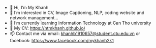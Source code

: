 - 👋 Hi, I’m My Khanh
- 👀 I’m interested in CV, Image Captioning, NLP, coding website and network management...
- 🌱 I’m currently learning Information Technology at Can Tho university
- 💞️ My CV: https://ntmkhanh.github.io/
- 📫 Contact me via email: khanhb1910657@student.ctu.edu.vn or facebook: https://www.facebook.com/mykhanh2k1

<!---
ntmkhanh/ntmkhanh is a ✨ special ✨ repository because its `README.md` (this file) appears on your GitHub profile.
You can click the Preview link to take a look at your changes.
I’m looking to collaborate on ...
--->
